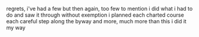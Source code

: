 regrets, i've had a few
but then again, too few to mention
i did what i had to do
and saw it through without exemption
i planned each charted course
each careful step along the byway
and more, much more than this
i did it my way